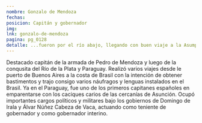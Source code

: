 ```yaml
---
nombre: Gonzalo de Mendoza
fechas:
posicion: Capitán y gobernador
img:
lnk: gonzalo-de-mendoza
pagina: pg_0128
detalle: ...fueron por el río abajo, llegando con buen viaje a la Asumpción, en tiempo que hallaron muerto al teniente general , que no tuvo este oficio más de un año...
---
```


<p>Destacado capitán de la armada de Pedro de Mendoza y luego de la conqusita del Río de la Plata y Paraguay. Realizó varios viajes desde le puerto de Buenos Aires a la costa de Brasil con la intención de obtener bastimentos y trajo consigo varios náufragos y lenguas instalados en el Brasil. Ya en el Paraguay, fue uno de los primeros capitanes españoles en emparentarse con los caciques carios de las cercanías de Asunción. Ocupó importantes cargos políticos y militares bajo los gobiernos de Domingo de Irala y Álvar Núñez Cabeza de Vaca, actuando como teniente de gobernador y como gobernador interino.</p>
